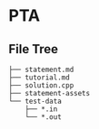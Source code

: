 # PTA

## File Tree

```plaintext
├── statement.md
├── tutorial.md
├── solution.cpp
├── statement-assets
└── test-data
    ├── *.in
    └── *.out
```
